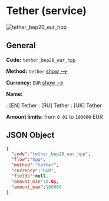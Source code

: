 
# Tether (service) 
![tether_bep20_eur_hpp](https://static.openfintech.io/payment_methods/tether_bep20_eur_hpp/logo.svg?w=400&c=v0.59.26#w200)  

## General 
 
**Code:** `tether_bep20_eur_hpp` 
 
**Method:** `tether` 
 [show -->](/payment-methods/tether/) 
 
**Currency:** `EUR` [show -->](/currencies/EUR/) 
 
**Name:** 
 
:	[EN] Tether 
:	[RU] Tether 
:	[UK] Tether 
 
**Amount limits:** from `0.01` to `100000` EUR 

## JSON Object 

```json
{
  "code":"tether_bep20_eur_hpp",
  "flow":"hpp",
  "method":"tether",
  "currency":"EUR",
  "fields":null,
  "amount_min":0.01,
  "amount_max":100000
}
```  
